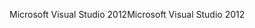 <span data-ttu-id="597b4-101">Microsoft Visual Studio 2012</span><span class="sxs-lookup"><span data-stu-id="597b4-101">Microsoft Visual Studio 2012</span></span>